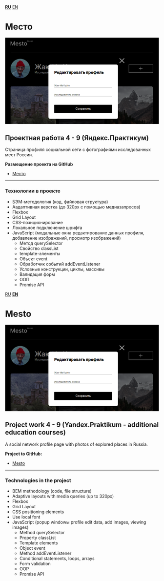 **[RU](#Место)** [EN](#Mesto)

# Место

<div align="center">
<img src="https://github.com/AlexandrIdVy/mesto/blob/main/src/images/demo.png">
</div>

## Проектная работа 4 - 9 (Яндекс.Практикум)

Страница профиля социальной сети с фотографиями исследованных мест России.

**Размещение проекта на GitHub**

* [Место](https://alexandridvy.github.io/mesto/)

---
### Технологии в проекте

* БЭМ-методология (код, файловая структура)
* Аадаптивная верстка (до 320px с помощью медиазапросов)
* Flexbox
* Grid Layout
* CSS-позиционирование
* Локальное подключение шрифта
* JavaScript (модальные окна редактирование данных профиля, добавление изображений, просмотр изображений)
  * Метод querySelector
  * Свойство classList
  * template-элементы
  * Объект event
  * Обработчик событий addEventListener
  * Условные конструкции, циклы, массивы
  * Валидация форм
  * ООП
  * Promise API


[RU](#Место) **[EN](#Mesto)**

# Mesto

<div align="center">
<img src="https://github.com/AlexandrIdVy/mesto/blob/main/src/images/demo.png">
</div>

## Project work 4 - 9 (Yandex.Praktikum - additional education courses)

A social network profile page with photos of explored places in Russia.

**Project to GitHub:**

* [Mesto](https://alexandridvy.github.io/mesto/)

---
### Technologies in the project

* BEM methodology (code, file structure)
* Adaptive layouts with media queries (up to 320px)
* Flexbox
* Grid Layout
* CSS positioning elements
* Use local font
* JavaScript (popup windowы profile edit data, add images, viewing images)
  * Method querySelector
  * Property classList
  * Template elements
  * Object event
  * Method addEventListener
  * Conditional statements, loops, arrays
  * Form validation
  * OOP
  * Promise API
